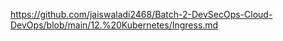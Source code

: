 https://github.com/jaiswaladi2468/Batch-2-DevSecOps-Cloud-DevOps/blob/main/12.%20Kubernetes/Ingress.md
